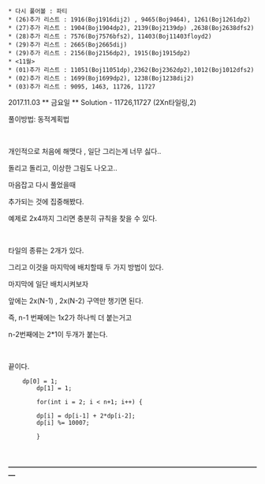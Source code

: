 ```
* 다시 풀어볼 : 파티 
* (26)추가 리스트 : 1916(Boj1916dij2) , 9465(Boj9464), 1261(Boj1261dp2) 
* (27)추가 리스트 : 1904(Boj1904dp2), 2139(Boj2139dp) ,2638(Boj2638dfs2)
* (28)추가 리스트 : 7576(Boj7576bfs2), 11403(Boj11403floyd2)
* (29)추가 리스트 : 2665(Boj2665dij)
* (29)추가 리스트 : 2156(Boj2156dp2), 1915(Boj1915dp2)
* <11월> 
* (01)추가 리스트 : 11051(Boj11051dp),2362(Boj2362dp2),1012(Boj1012dfs2)
* (02)추가 리스트 : 1699(Boj1699dp2), 1238(Boj1238dij2)
* (03)추가 리스트 : 9095, 1463, 11726, 11727
```

2017.11.03 ** 금요일 ** Solution - 11726,11727 (2Xn타일링,2)

풀이방법: 동적계획법

<br>

개인적으로 처음에 해맷다 , 일단 그리는게 너무 싫다..

돌리고 돌리고, 이상한 그림도 나오고..

마음잡고 다시 풀었을때

추가되는 것에 집중해봤다. 

예제로 2x4까지 그리면 충분히 규칙을 찾을 수 있다. 

<br>

타일의 종류는 2개가 있다. 

그리고 이것을 마지막에 배치할때 두 가지 방법이 있다. 

마지막에 일단 배치시켜보자 

앞에는 2x(N-1) , 2x(N-2) 구역만 챙기면 된다.

즉, n-1 번째에는 1x2가 하나씩 더 붙는거고 

n-2번째에는 2*1이 두개가 붙는다. 

<br>

끝이다. 

```
	dp[0] = 1;
		dp[1] = 1;
		
		for(int i = 2; i < n+1; i++) {
			
		dp[i] = dp[i-1] + 2*dp[i-2];
	    dp[i] %= 10007;
			
		}
```

<br>

**—————————————————————————————————————**

